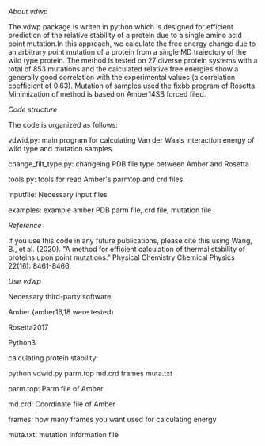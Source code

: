 *About vdwp*

The vdwp package is writen in python which is designed for efficient prediction of the relative stability of a protein due to a single amino acid point mutation.In this approach, we calculate the free energy change due to an arbitrary point mutation of a protein from a single MD trajectory of the wild type protein. The method is tested on 27 diverse protein systems with a total of 853 mutations and the calculated relative free energies show a generally good correlation with the experimental values (a correlation coefficient of 0.63).
Mutation of samples used the fixbb program of Rosetta. Minimization of method is based on Amber14SB forced filed.

*Code structure*

The code is organized as follows:

vdwid.py: main program for calculating Van der Waals interaction energy of wild type and mutation samples.

change_filt_type.py: changeing PDB file type between Amber and Rosetta

tools.py: tools for read Amber's parmtop and crd files.

inputfile: Necessary input files

examples: example amber PDB parm file, crd file, mutation file

*Reference*

If you use this code in any future publications, please cite this using Wang, B., et al. (2020). "A method for efficient calculation of thermal stability of proteins upon point mutations." Physical Chemistry Chemical Physics 22(16): 8461-8466.

*Use vdwp*

Necessary third-party software:

Amber (amber16,18 were tested)

Rosetta2017

Python3

calculating protein stability:

python vdwid.py parm.top md.crd frames muta.txt

parm.top: Parm file of Amber

md.crd: Coordinate file of Amber

frames: how many frames you want used for calculating energy

muta.txt: mutation information file

